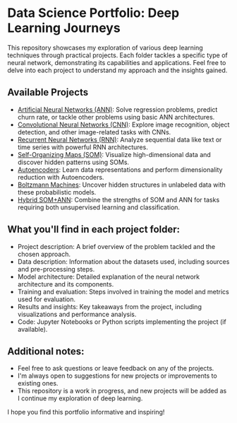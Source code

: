 
# Data Science Portfolio: Deep Learning Journeys


This repository showcases my exploration of various deep learning techniques through practical projects. Each folder tackles a specific type of neural network, demonstrating its capabilities and applications. Feel free to delve into each project to understand my approach and the insights gained.

## Available Projects

- [Artificial Neural Networks (ANN)](https://github.com/Theossaya/Data-empire/tree/89ef293338dd63448e3c68024cbbb9a0c867177b/Data%20Science%20Projects/Artificial%20Neural%20Network): Solve regression problems, predict churn rate, or tackle other problems using basic ANN architectures.
- [Convolutional Neural Networks (CNN)](https://github.com/Theossaya/Data-empire/tree/89ef293338dd63448e3c68024cbbb9a0c867177b/Data%20Science%20Projects/Convolutional%20Neural%20Network): Explore image recognition, object detection, and other image-related tasks with CNNs.
- [Recurrent Neural Networks (RNN)](https://github.com/Theossaya/Data-empire/tree/89ef293338dd63448e3c68024cbbb9a0c867177b/Data%20Science%20Projects/Recurrent%20Neural%20Networks): Analyze sequential data like text or time series with powerful RNN architectures.
- [Self-Organizing Maps (SOM)](https://github.com/Theossaya/Data-empire/tree/89ef293338dd63448e3c68024cbbb9a0c867177b/Data%20Science%20Projects/Self%20Organizing%20Maps): Visualize high-dimensional data and discover hidden patterns using SOMs.
- [Autoencoders](https://github.com/Theossaya/Data-empire/tree/89ef293338dd63448e3c68024cbbb9a0c867177b/Data%20Science%20Projects/AutoEncoders): Learn data representations and perform dimensionality reduction with Autoencoders.
- [Boltzmann Machines](https://github.com/Theossaya/Data-empire/tree/89ef293338dd63448e3c68024cbbb9a0c867177b/Data%20Science%20Projects/Boltzmann%20Machines): Uncover hidden structures in unlabeled data with these probabilistic models.
- [Hybrid SOM+ANN](https://github.com/Theossaya/Data-empire/tree/89ef293338dd63448e3c68024cbbb9a0c867177b/Data%20Science%20Projects/Hybrid%20Case%20Study): Combine the strengths of SOM and ANN for tasks requiring both unsupervised learning and classification.

## What you'll find in each project folder:

- Project description: A brief overview of the problem tackled and the chosen approach.
- Data description: Information about the datasets used, including sources and pre-processing steps.
- Model architecture: Detailed explanation of the neural network architecture and its components.
- Training and evaluation: Steps involved in training the model and metrics used for evaluation.
- Results and insights: Key takeaways from the project, including visualizations and performance analysis.
- Code: Jupyter Notebooks or Python scripts implementing the project (if available).

## Additional notes:

- Feel free to ask questions or leave feedback on any of the projects.
- I'm always open to suggestions for new projects or improvements to existing ones.
- This repository is a work in progress, and new projects will be added as I continue my exploration of deep learning.

I hope you find this portfolio informative and inspiring!



